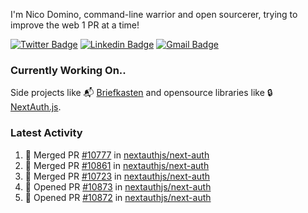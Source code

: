 
I'm Nico Domino, command-line warrior and open sourcerer, trying to improve the web 1 PR at a time!

[![Twitter Badge](https://img.shields.io/badge/-@ndom91-1ca0f1?style=flat-square&labelColor=1ca0f1&logo=twitter&logoColor=white&link=https://twitter.com/ndom91)](https://twitter.com/ndom91) [![Linkedin Badge](https://img.shields.io/badge/-ndom91-blue?style=flat-square&logo=Linkedin&logoColor=white&link=https://www.linkedin.com/in/ndom91/)](https://www.linkedin.com/in/ndom91/) [![Gmail Badge](https://img.shields.io/badge/-yo@ndo.dev-c14438?style=flat-square&logo=mail.ru&logoColor=white&link=mailto:yo@ndo.dev)](mailto:yo@ndo.dev)

### Currently Working On..

Side projects like 📬 [Briefkasten](https://briefkastenhq.com) and opensource libraries like 🔒 [NextAuth.js](https://github.com/nextauthjs/next-auth).

<!--START_SECTION_PROFILE_VIEWS:readme-info-->
<!--END_SECTION_PROFILE_VIEWS:readme-info-->

<!--START_SECTION_DAILY_COMMIT:readme-info-->
<!--END_SECTION_DAILY_COMMIT:readme-info-->

<!--START_SECTION_WEEKLY_COMMIT:readme-info-->
<!--END_SECTION_WEEKLY_COMMIT:readme-info-->

### Latest Activity

<!--START_SECTION:activity-->
1. 🎉 Merged PR [#10777](https://github.com/nextauthjs/next-auth/pull/10777) in [nextauthjs/next-auth](https://github.com/nextauthjs/next-auth)
2. 🎉 Merged PR [#10861](https://github.com/nextauthjs/next-auth/pull/10861) in [nextauthjs/next-auth](https://github.com/nextauthjs/next-auth)
3. 🎉 Merged PR [#10723](https://github.com/nextauthjs/next-auth/pull/10723) in [nextauthjs/next-auth](https://github.com/nextauthjs/next-auth)
4. 💪 Opened PR [#10873](https://github.com/nextauthjs/next-auth/pull/10873) in [nextauthjs/next-auth](https://github.com/nextauthjs/next-auth)
5. 💪 Opened PR [#10872](https://github.com/nextauthjs/next-auth/pull/10872) in [nextauthjs/next-auth](https://github.com/nextauthjs/next-auth)
<!--END_SECTION:activity-->
